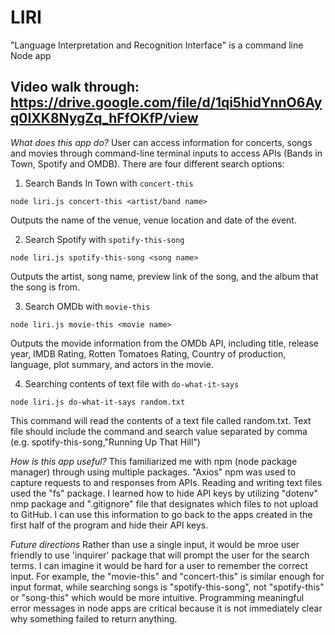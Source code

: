# LIRI
"Language Interpretation and Recognition Interface" is a command line Node app

## Video walk through: https://drive.google.com/file/d/1qi5hidYnnO6Ayq0IXK8NygZq_hFfOKfP/view

*What does this app do?*
User can access information for concerts, songs and movies through command-line terminal inputs to access APIs (Bands in Town, Spotify and OMDB). 
There are four different search options:


1) Search Bands In Town with `concert-this`

```
node liri.js concert-this <artist/band name>
```
Outputs the name of the venue, venue location and date of the event.


2) Search Spotify with `spotify-this-song`

```
node liri.js spotify-this-song <song name>
```
Outputs the artist, song name, preview link of the song, and the album that the song is from.


3) Search OMDb with `movie-this`

```
node liri.js movie-this <movie name>
```
Outputs the movide information from the OMDb API, including title, release year, IMDB Rating, Rotten Tomatoes Rating, Country of production, language, plot summary, and actors in the movie.


4) Searching contents of text file with `do-what-it-says`

```
node liri.js do-what-it-says random.txt
```
This command will read the contents of a text file called random.txt. Text file should include the command and search value separated by comma (e.g. spotify-this-song,"Running Up That Hill")

*How is this app useful?*
This familiarized me with npm (node package manager) through using multiple packages. "Axios" npm was used to capture requests to and responses from APIs. Reading and writing text files used the "fs" package. I learned how to hide API keys by utilizing "dotenv" nmp package and ".gitignore" file that designates which files to not upload to GitHub. I can use this information to go back to the apps created in the first half of the program and hide their API keys.

*Future directions*
Rather than use a single input, it would be mroe user friendly to use 'inquirer' package that will prompt the user for the search terms. I can imagine it would be hard for a user to remember the correct input. For example, the "movie-this" and "concert-this" is similar enough for input format, while searching songs is "spotify-this-song", not "spotify-this" or "song-this" which would be more intuitive. Programming meaningful error messages in node apps are critical because it is not immediately clear why something failed to return anything.